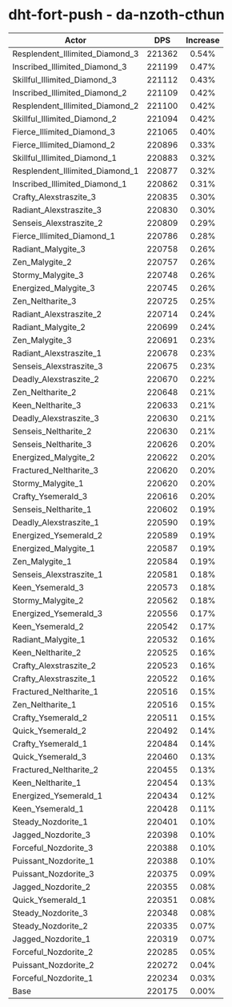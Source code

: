 # dht-fort-push - da-nzoth-cthun
| Actor | DPS | Increase |
|---|:---:|:---:|
|Resplendent_Illimited_Diamond_3|221362|0.54%|
|Inscribed_Illimited_Diamond_3|221199|0.47%|
|Skillful_Illimited_Diamond_3|221112|0.43%|
|Inscribed_Illimited_Diamond_2|221109|0.42%|
|Resplendent_Illimited_Diamond_2|221100|0.42%|
|Skillful_Illimited_Diamond_2|221094|0.42%|
|Fierce_Illimited_Diamond_3|221065|0.40%|
|Fierce_Illimited_Diamond_2|220896|0.33%|
|Skillful_Illimited_Diamond_1|220883|0.32%|
|Resplendent_Illimited_Diamond_1|220877|0.32%|
|Inscribed_Illimited_Diamond_1|220862|0.31%|
|Crafty_Alexstraszite_3|220835|0.30%|
|Radiant_Alexstraszite_3|220830|0.30%|
|Senseis_Alexstraszite_2|220809|0.29%|
|Fierce_Illimited_Diamond_1|220786|0.28%|
|Radiant_Malygite_3|220758|0.26%|
|Zen_Malygite_2|220757|0.26%|
|Stormy_Malygite_3|220748|0.26%|
|Energized_Malygite_3|220745|0.26%|
|Zen_Neltharite_3|220725|0.25%|
|Radiant_Alexstraszite_2|220714|0.24%|
|Radiant_Malygite_2|220699|0.24%|
|Zen_Malygite_3|220691|0.23%|
|Radiant_Alexstraszite_1|220678|0.23%|
|Senseis_Alexstraszite_3|220675|0.23%|
|Deadly_Alexstraszite_2|220670|0.22%|
|Zen_Neltharite_2|220648|0.21%|
|Keen_Neltharite_3|220633|0.21%|
|Deadly_Alexstraszite_3|220630|0.21%|
|Senseis_Neltharite_2|220630|0.21%|
|Senseis_Neltharite_3|220626|0.20%|
|Energized_Malygite_2|220622|0.20%|
|Fractured_Neltharite_3|220620|0.20%|
|Stormy_Malygite_1|220620|0.20%|
|Crafty_Ysemerald_3|220616|0.20%|
|Senseis_Neltharite_1|220602|0.19%|
|Deadly_Alexstraszite_1|220590|0.19%|
|Energized_Ysemerald_2|220589|0.19%|
|Energized_Malygite_1|220587|0.19%|
|Zen_Malygite_1|220584|0.19%|
|Senseis_Alexstraszite_1|220581|0.18%|
|Keen_Ysemerald_3|220573|0.18%|
|Stormy_Malygite_2|220562|0.18%|
|Energized_Ysemerald_3|220556|0.17%|
|Keen_Ysemerald_2|220542|0.17%|
|Radiant_Malygite_1|220532|0.16%|
|Keen_Neltharite_2|220525|0.16%|
|Crafty_Alexstraszite_2|220523|0.16%|
|Crafty_Alexstraszite_1|220522|0.16%|
|Fractured_Neltharite_1|220516|0.15%|
|Zen_Neltharite_1|220516|0.15%|
|Crafty_Ysemerald_2|220511|0.15%|
|Quick_Ysemerald_2|220492|0.14%|
|Crafty_Ysemerald_1|220484|0.14%|
|Quick_Ysemerald_3|220460|0.13%|
|Fractured_Neltharite_2|220455|0.13%|
|Keen_Neltharite_1|220454|0.13%|
|Energized_Ysemerald_1|220434|0.12%|
|Keen_Ysemerald_1|220428|0.11%|
|Steady_Nozdorite_1|220401|0.10%|
|Jagged_Nozdorite_3|220398|0.10%|
|Forceful_Nozdorite_3|220388|0.10%|
|Puissant_Nozdorite_1|220388|0.10%|
|Puissant_Nozdorite_3|220375|0.09%|
|Jagged_Nozdorite_2|220355|0.08%|
|Quick_Ysemerald_1|220351|0.08%|
|Steady_Nozdorite_3|220348|0.08%|
|Steady_Nozdorite_2|220335|0.07%|
|Jagged_Nozdorite_1|220319|0.07%|
|Forceful_Nozdorite_2|220285|0.05%|
|Puissant_Nozdorite_2|220272|0.04%|
|Forceful_Nozdorite_1|220234|0.03%|
|Base|220175|0.00%|
